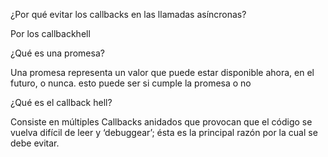 ¿Por qué evitar los callbacks en las llamadas asíncronas?

Por los callbackhell

¿Qué es una promesa?

 Una promesa representa un valor que puede estar disponible ahora, en el futuro, o nunca.
 esto puede ser si cumple la promesa o no

¿Qué es el callback hell?

Consiste en múltiples Callbacks anidados que provocan que el código se vuelva difícil de leer y ‘debuggear’; ésta es la principal razón por la cual se debe evitar.
